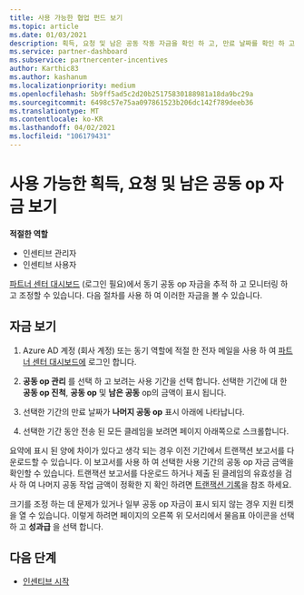 ```yaml
---
title: 사용 가능한 협업 펀드 보기
ms.topic: article
ms.date: 01/03/2021
description: 획득, 요청 및 남은 공동 작동 자금을 확인 하 고, 만료 날짜를 확인 하 고, 일관 되지 않은 금액을 조정 하는 방법을 알아보세요.
ms.service: partner-dashboard
ms.subservice: partnercenter-incentives
author: Karthic83
ms.author: kashanum
ms.localizationpriority: medium
ms.openlocfilehash: 5b9ff5ad5c2d20b25175830188981a18da9bc29a
ms.sourcegitcommit: 6498c57e75aa097861523b206dc142f789deeb36
ms.translationtype: MT
ms.contentlocale: ko-KR
ms.lasthandoff: 04/02/2021
ms.locfileid: "106179431"
---
```

# <a name="view-available-earned-claimed-and-remaining-co-op-funds"></a>사용 가능한 획득, 요청 및 남은 공동 op 자금 보기

**적절한 역할**

- 인센티브 관리자
- 인센티브 사용자

[파트너 센터 대시보드](https://partner.microsoft.com/dashboard/) (로그인 필요)에서 동기 공동 op 자금을 추적 하 고 모니터링 하 고 조정할 수 있습니다. 다음 절차를 사용 하 여 이러한 자금을 볼 수 있습니다.

## <a name="view-your-funds"></a>자금 보기

1. Azure AD 계정 (회사 계정) 또는 동기 역할에 적절 한 전자 메일을 사용 하 여 [파트너 센터 대시보드에](https://partner.microsoft.com/dashboard/) 로그인 합니다.

2. **공동 op 관리** 를 선택 하 고 보려는 사용 기간을 선택 합니다. 선택한 기간에 대 한 **공동 op 진척**, **공동 op** 및 **남은 공동** op의 금액이 표시 됩니다.

3. 선택한 기간의 만료 날짜가 **나머지 공동 op** 표시 아래에 나타납니다.  

4. 선택한 기간 동안 전송 된 모든 클레임을 보려면 페이지 아래쪽으로 스크롤합니다.

요약에 표시 된 양에 차이가 있다고 생각 되는 경우 이전 기간에서 트랜잭션 보고서를 다운로드할 수 있습니다. 이 보고서를 사용 하 여 선택한 사용 기간의 공동 op 자금 금액을 확인할 수 있습니다. 트랜잭션 보고서를 다운로드 하거나 제출 된 클레임의 유효성을 검사 하 여 나머지 공동 작업 금액이 정확한 지 확인 하려면 [트랜잭션 기록](./payout-statement.md#transaction-history)을 참조 하세요.

크기를 조정 하는 데 문제가 있거나 일부 공동 op 자금이 표시 되지 않는 경우 지원 티켓을 열 수 있습니다. 이렇게 하려면 페이지의 오른쪽 위 모서리에서 물음표 아이콘을 선택 하 고 **성과급** 을 선택 합니다.

## <a name="next-steps"></a>다음 단계

- [인센티브 시작](incentives-get-started-intro.md)